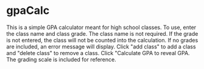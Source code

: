 # gpaCalc
This is a simple GPA calculator meant for high school classes.
To use, enter the class name and class grade. The class name is not required.
If the grade is not entered, the class will not be counted into the calculation.
If no grades are included, an error message will display.
Click "add class" to add a class and "delete class" to remove a class.
Click "Calculate GPA to reveal GPA.
The grading scale is included for reference.
